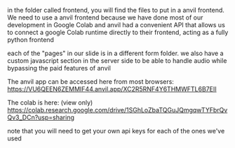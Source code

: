 in the folder called frontend, you will find the files to put in a anvil frontend. We need to use a anvil frontend because we have done most of our development in Google Colab and anvil had a convenient API that allows us to connect a google Colab runtime directly to their frontend, acting as a fully python frontend

each of the "pages" in our slide is in a different form folder. 
we also have a custom javascript section in the server side to be able to handle audio while bypassing the paid features of anvil

The anvil app can be accessed here from most browsers: https://VU6QEEN6ZEMMIF44.anvil.app/XC2R5RNF4Y6THMWFTL6B7EII


The colab is here: (view only)  
https://colab.research.google.com/drive/1SGhLoZbaTQGuJQmgqwTYFbrQvQv3_DCn?usp=sharing

note that you will need to get your own api keys for each of the ones we've used
